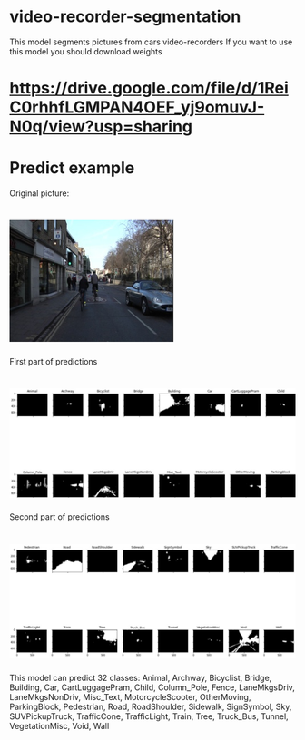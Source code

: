 # video-recorder-segmentation
This model segments pictures from cars video-recorders
If you want to use this model you should download weights
# https://drive.google.com/file/d/1ReiC0rhhfLGMPAN4OEF_yj9omuvJ-N0q/view?usp=sharing
# Predict example
Original picture:
# ![original](https://github.com/GraC2H5OH/video-recorder-segmentation/blob/main/original.jpg)
First part of predictions
# ![first](https://github.com/GraC2H5OH/video-recorder-segmentation/blob/main/first.jpg)
Second part of predictions
# ![second](https://github.com/GraC2H5OH/video-recorder-segmentation/blob/main/second.jpg)
This model can predict 32 classes: Animal, Archway, Bicyclist, Bridge, Building, Car, CartLuggagePram, Child, Column_Pole, Fence, LaneMkgsDriv, LaneMkgsNonDriv, Misc_Text, MotorcycleScooter, OtherMoving, ParkingBlock, Pedestrian, Road, RoadShoulder, Sidewalk, SignSymbol, Sky, SUVPickupTruck, TrafficCone, TrafficLight, Train, Tree, Truck_Bus, Tunnel, VegetationMisc, Void, Wall
